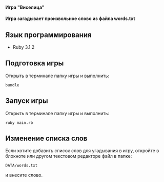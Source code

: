 #### Игра "Виселица"

**Игра загадывает произвольное слово из файла words.txt**

## Язык программирования

* Ruby 3.1.2

## Подготовка игры

Открыть в терминале папку игры и выполнить:
```
bundle
```

## Запуск игры

Открыть в терминале папку игры и выполнить:
```
ruby main.rb
```

## Изменение списка слов

Если хотите добавить список слов для угадывания в игру, откройте в блокноте или другом текстовом редакторе файл в 
папке: 
```
DATA/words.txt
``` 
и внесите слово.

